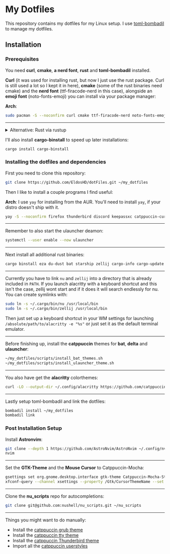 # My Dotfiles

This repository contains my dotfiles for my Linux setup. I use [toml-bombadil](https://github.com/oknozor/toml-bombadil) to manage my dotfiles.

## Installation

### Prerequisites

You need **curl**, **cmake**, **a nerd font**, **rust** and **toml-bombadil** installed.

**Curl** (it was used for installing rust, but now I just use the rust package. Curl is still used a lot so I kept it in here), **cmake** (some of the rust binaries need cmake) and the **nerd font** (ttf-firacode-nerd in this case), alongside an **emoji font** (noto-fonts-emoji) you can install via your package manager:

**Arch**: 
```bash
sudo pacman -S --noconfirm curl cmake ttf-firacode-nerd noto-fonts-emoji toml-bombadil rust
```

---

<details>
  <summary>Alternative: Rust via rustup</summary>

    Alternativly, you can get **Rust** from [rustup](https://rustup.rs/):
    
    ```bash
    curl --proto '=https' --tlsv1.2 -sSf https://sh.rustup.rs | sh
    ```
</details>

I'll also install **cargo-binstall** to speed up later installations:

```bash
cargo install cargo-binstall
```

### Installing the dotfiles and dependencies

First you need to clone this repository:
```bash
git clone https://github.com/EldosHD/dotFiles.git ~/my_dotfiles
```


Then I like to install a couple programs I find useful:

**Arch**: I use `yay` for installing from the AUR. You'll need to install `yay`, if your distro  doesn't ship with it.
```bash
yay -S --noconfirm firefox thunderbird discord keepassxc catppuccin-cursors-mocha neovim nextcloud-client ulauncher
```

---

Remember to also start the ulauncher deamon:
```bash
systemctl --user enable --now ulauncher
```

---

Next install all additional rust binaries:
```bash
cargo binstall eza du-dust bat starship zellij cargo-info cargo-update nu alacritty git-delta ripgrep rm-improved cargo-mommy
```

---

Currently you have to link `nu` and `zellij` into a directory that is already included in `PATH`.
If you launch alacritty with a keyboard shortcut and this isn't the case, zellij wont start and if it does it will search endlessly for nu.
You can create symlinks with:
```bash
sudo ln -s ~/.cargo/bin/nu /usr/local/bin
sudo ln -s ~/.cargo/bin/zellij /usr/local/bin
```

Then just set up a keyboard shortcut in your WM settings for launching `/absolute/path/to/alacritty -e "%s"` or just set it as the default terminal emulator.

---

Before finishing up, install the **catppuccin** themes for **bat**, **delta** and **ulauncher**:
```bash
~/my_dotfiles/scripts/install_bat_themes.sh
~/my_dotfiles/scripts/install_ulauncher_theme.sh
```

---

You also have get the **alacritty** colorthemes:
```bash
curl -LO --output-dir ~/.config/alacritty https://github.com/catppuccin/alacritty/raw/main/catppuccin-mocha.toml
```

---

Lastly setup toml-bombadil and link the dotfiles:
```bash
bombadil install ~/my_dotfiles
bombadil link 
```

### Post Installation Setup

Install **Astronvim**:

```bash
git clone --depth 1 https://github.com/AstroNvim/AstroNvim ~/.config/nvim
nvim
```

---

Set the **GTK-Theme** and the **Mouse Cursor** to Catppuccin-Mocha:
```bash
gsettings set org.gnome.desktop.interface gtk-theme Catppuccin-Mocha-Standard-Pink-Dark
xfconf-query --channel xsettings --property /Gtk/CursorThemeName --set Catppuccin-Mocha-Pink-Cursors
```

---

Clone the **nu_scripts** repo for autocompletions:
```bash
git clone git@github.com:nushell/nu_scripts.git ~/nu_scripts
```

---

Things you might want to do manually:
- Install the [catppuccin grub theme](https://github.com/catppuccin/grub)
- Install the [catppuccin tty theme](https://github.com/catppuccin/tty)
- Install the [catppuccin Thunderbird theme](https://github.com/catppuccin/thunderbird)
- Import all the [catppuccin userstyles](https://github.com/catppuccin/userstyles)
